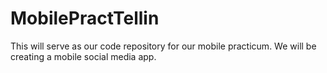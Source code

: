 # MobilePractTellin
This will serve as our code repository for our mobile practicum.  We will be creating a mobile social media app.
